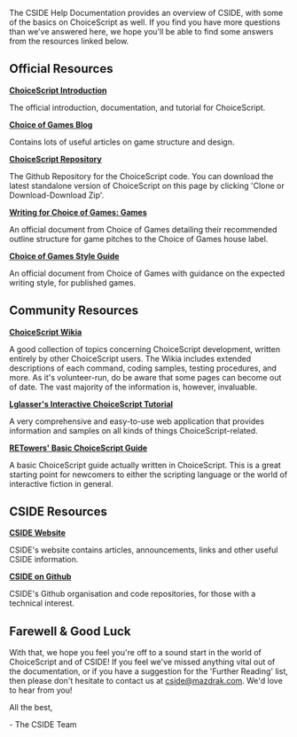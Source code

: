The CSIDE Help Documentation provides an overview of CSIDE, with some of the basics on ChoiceScript as well. If you find you have more questions than we've answered here, we hope you'll be able to find some answers from the resources linked below.

## Official Resources

**[ChoiceScript Introduction](https://www.choiceofgames.com/make-your-own-games/choicescript-intro/ "Choice of Games - Choicescript Introduction")**

The official introduction, documentation, and tutorial for ChoiceScript.

**[Choice of Games Blog](https://www.choiceofgames.com/blog/ "Choice of Games - Blog")**

Contains lots of useful articles on game structure and design.

**[ChoiceScript Repository](https://www.github.com/dfabulich/choicescript "Github - Choicescript")**

The Github Repository for the ChoiceScript code. You can download the latest standalone version of ChoiceScript on this page by clicking 'Clone or Download-Download Zip'.

**[Writing for Choice of Games: Games](https://docs.google.com/document/d/17MxymBbcIal4vh_k2w7A1vbd-H6dAorQ9O-Q5zLjCsc/edit "Writing for Choice of Games: Games")**

An official document from Choice of Games detailing their recommended outline structure for game pitches to the Choice of Games house label.

**[Choice of Games Style Guide](https://docs.google.com/document/d/1Uo3kXWi_v8PG6dZeeUFKAUq50-tBDqYVmKMz5fM2fmo/edit "Choice of Games Style Guide")**

An official document from Choice of Games with guidance on the expected writing style, for published games.

## Community Resources

**[ChoiceScript Wikia](http://choicescriptdev.wikia.com/wiki/ChoiceScript_Wiki "ChoiceScriptDev Wikia")**

A good collection of topics concerning ChoiceScript development, written entirely by other ChoiceScript users. The Wikia includes extended descriptions of each command, coding samples, testing procedures, and more. As it's volunteer-run, do be aware that some pages can become out of date. The vast majority of the information is, however, invaluable.

**[Lglasser's Interactive ChoiceScript Tutorial](http://www.maderealstories.com/games/ChoiceScriptTutorial.html "Lglasser's Choicescript Tutorial")**

A very comprehensive and easy-to-use web application that provides information and samples on all kinds of things ChoiceScript-related.

**[RETowers' Basic ChoiceScript Guide](https://retowers.neocities.org/CSGuide/CSGuide.html "RETowers' ChoiceScript Guide")**

A basic ChoiceScript guide actually written in ChoiceScript. This is a great starting point for newcomers to either the scripting language or the world of interactive fiction in general.

## CSIDE Resources

**[CSIDE Website](https://choicescriptide.github.io "Website for the ChoiceScript IDE")**

CSIDE's website contains articles, announcements, links and other useful CSIDE information. 

**[CSIDE on Github](https://github.com/ChoicescriptIDE "Github organisation for CSIDE")**

CSIDE's Github organisation and code repositories, for those with a technical interest.

## Farewell & Good Luck

With that, we hope you feel you're off to a sound start in the world of ChoiceScript and of CSIDE! If you feel we've missed anything vital out of the documentation, or if you have a suggestion for the 'Further Reading' list, then please don't hesitate to contact us at cside@mazdrak.com. We'd love to hear from you!

All the best,

 \- The CSIDE Team

